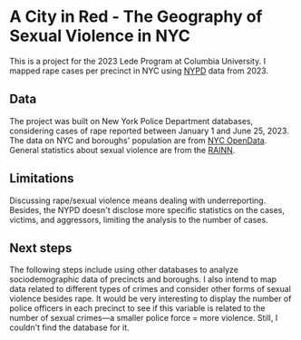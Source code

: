 # A City in Red - The Geography of Sexual Violence in NYC
This is a project for the 2023 Lede Program at Columbia University. I mapped rape cases per precinct in NYC using <a href="https://www.nyc.gov/site/nypd/stats/crime-statistics/crime-statistics-landing.page">NYPD</a> data from 2023.

## Data
The project was built on New York Police Department databases, considering cases of rape reported between January 1 and June 25, 2023. The data on NYC and boroughs' population are from <a href="https://opendata.cityofnewyork.us/">NYC OpenData</a>. General statistics about sexual violence are from the <a href="https://www.rainn.org/statistics/victims-sexual-violence">RAINN</a>.

## Limitations
Discussing rape/sexual violence means dealing with underreporting. Besides, the NYPD doesn't disclose more specific statistics on the cases, victims, and aggressors, limiting the analysis to the number of cases.

## Next steps
The following steps include using other databases to analyze sociodemographic data of precincts and boroughs. I also intend to map data related to different types of crimes and consider other forms of sexual violence besides rape. It would be very interesting to display the number of police officers in each precinct to see if this variable is related to the number of sexual crimes—a smaller police force = more violence. Still, I couldn't find the database for it.

